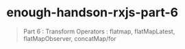 # enough-handson-rxjs-part-6

> Part 6 :  Transform Operators : flatmap, flatMapLatest, flatMapObserver, concatMap/for 
